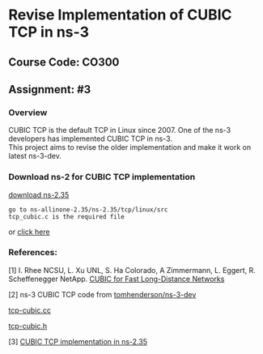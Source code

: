 # Revise Implementation of CUBIC TCP in ns-3

## Course Code: CO300

## Assignment: #3

### Overview
CUBIC TCP is the default TCP in Linux since 2007. One of the ns-3 developers has
implemented CUBIC TCP in ns-3.  
 This project aims to revise the older implementation and
make it work on latest ns-3-dev. 


### Download ns-2 for CUBIC TCP implementation
[download ns-2.35](https://sourceforge.net/projects/nsnam/files/allinone/ns-allinone-2.35/ns-allinone-2.35.tar.gz/download)   

    go to ns-allinone-2.35/ns-2.35/tcp/linux/src
    tcp_cubic.c is the required file

or [click here](https://github.com/Saharsh007/Revise-Implementation-of-CUBIC-TCP-in-ns-3/tree/master/ns-2.35%20CUBIC%20TCP%20implementation)


### References:
[1] I. Rhee NCSU, L. Xu UNL, S. Ha Colorado, A Zimmermann, L. Eggert, R. Scheffenegger NetApp. [CUBIC for Fast Long-Distance Networks](https://tools.ietf.org/pdf/rfc8312.pdf)

[2] ns-3 CUBIC TCP code from [tomhenderson/ns-3-dev](gitlab.com/tomhenderson/ns-3-dev)

[tcp-cubic.cc](https://gitlab.com/tomhenderson/ns-3-dev/blob/tcp-cubic/src/internet/model/tcp-cubic.cc)

[tcp-cubic.h](https://gitlab.com/tomhenderson/ns-3-dev/blob/tcp-cubic/src/internet/model/tcp-cubic.h)


[3] [CUBIC TCP implementation in ns-2.35](https://github.com/Saharsh007/Revise-Implementation-of-CUBIC-TCP-in-ns-3/blob/master/ns-2.35%20CUBIC%20TCP%20implementation/tcp_cubic.c)

